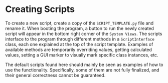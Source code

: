 # Creating Scripts

To create a new script, create a copy of the `SCRIPT_TEMPLATE.py` file and rename it. When booting the program, a button to run the newly created script will appear in the bottom right corner of the `System Views`. The scripts interface to the program through different methods in a `ScriptInterface` class, each one explained at the top of the script template. Examples of available methods are temporarily overriding values, getting calculated values, setting a GUI marker to visually mark specific class instances, etc.

The default scripts found here should mainly be seen as examples of how to use the functionality. Specifically, some of them are not fully finalized, and their general correctness cannot be guaranteed.
